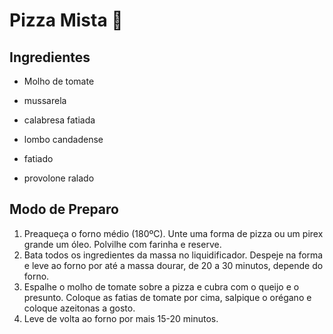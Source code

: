 # Pizza Mista :pizza:

## Ingredientes

- Molho de tomate

- mussarela

- calabresa fatiada

- lombo candadense

- fatiado

- provolone ralado

## Modo de Preparo

1. Preaqueça o forno médio (180ºC). Unte uma forma de pizza ou um pirex grande um óleo. Polvilhe com farinha e reserve.
2. Bata todos os ingredientes da massa no liquidificador. Despeje na forma e  leve ao forno por até a massa dourar, de 20 a 30 minutos, depende do  forno.
3. Espalhe o molho de tomate sobre a pizza e cubra com o  queijo e o presunto. Coloque as fatias de tomate por cima, salpique o  orégano e coloque azeitonas a gosto.
4. Leve de volta ao forno por mais 15-20 minutos.